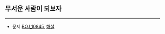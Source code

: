 ## 무서운 사람이 되보자
- - -

- 문제:[BOJ_10845](https://www.acmicpc.net/problem/10845), [해설](https://github.com/P-SeoB/swift-algorithm-study/blob/pigbag/Queue/BOJ_10845/BOJ_10845/main.swift)

